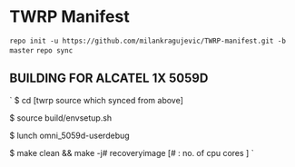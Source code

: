 # TWRP Manifest

`
repo init -u https://github.com/milankragujevic/TWRP-manifest.git -b master
`
`
repo sync 
`

## BUILDING FOR ALCATEL 1X 5059D 

`
$ cd [twrp source which synced from above]

$ source build/envsetup.sh 

$ lunch omni_5059d-userdebug 

$ make clean && make -j# recoveryimage  [# : no. of cpu cores ] 
`
